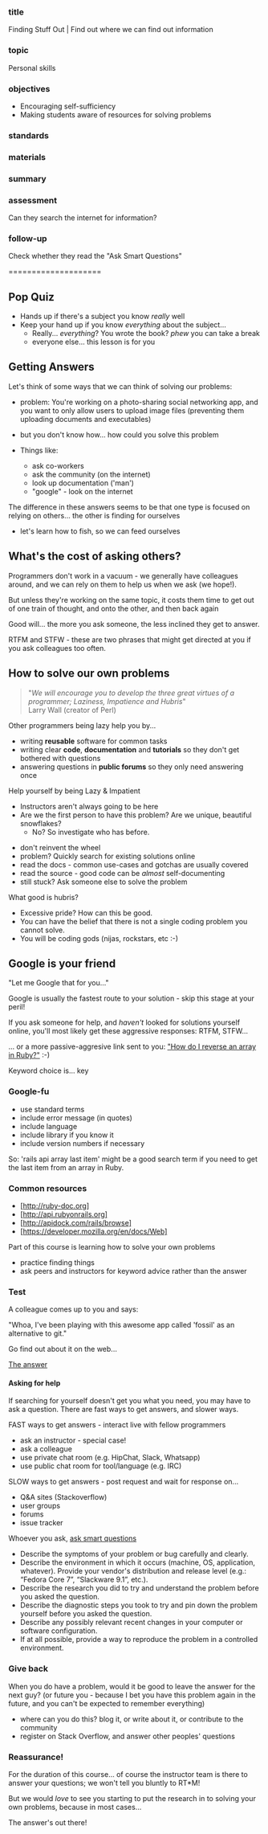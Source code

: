 ### title

Finding Stuff Out | Find out where we can find out information

### topic

Personal skills

### objectives

* Encouraging self-sufficiency
* Making students aware of resources for solving problems

### standards

### materials

### summary

### assessment

Can they search the internet for information? 

### follow-up

Check whether they read the "Ask Smart Questions"

====================

## Pop Quiz
  - Hands up if there's a subject you know *really* well
  - Keep your hand up if you know *everything* about the subject...
    - Really... *everything*? You wrote the book? *phew* you can take a break
    - everyone else... this lesson is for you
    

## Getting Answers

Let's think of some ways that we can think of solving our problems:
  - problem: You're working on a photo-sharing social networking app, and you want to only allow users to upload image files (preventing them uploading documents and executables)
  - but you don't know how... how could you solve this problem

  
  - Things like:
    - ask co-workers
    - ask the community (on the internet)
    - look up documentation ('man')
    - "google" - look on the internet

The difference in these answers seems to be that one type is focused on relying on others... the other is finding for ourselves

  - let's learn how to fish, so we can feed ourselves
   
  
## What's the cost of asking others?

Programmers don't work in a vacuum - we generally have colleagues around, and we can rely on them to help us when we ask (we hope!).

But unless they're working on the same topic, it costs them time to get out of one train of thought, and onto the other, and then back again

Good will... the more you ask someone, the less inclined they get to answer.

RTFM and STFW - these are two phrases that might get directed at you if you ask colleagues too often.


## How to solve our own problems

> "*We will encourage you to develop the three great virtues of a programmer; Laziness, Impatience and Hubris*"  
> Larry Wall (creator of Perl)

Other programmers being lazy help you by...

* writing **reusable** software for common tasks
* writing clear **code**, **documentation** and **tutorials** so they don't get bothered with questions
* answering questions in **public forums** so they only need answering once

Help yourself by being Lazy & Impatient

- Instructors aren't always going to be here
- Are we the first person to have this problem? Are we unique, beautiful snowflakes?
  - No? So investigate who has before.

* don't reinvent the wheel
* problem? Quickly search for existing solutions online
* read the docs - common use-cases and gotchas are usually covered
* read the source - good code can be _almost_ self-documenting
* still stuck? Ask someone else to solve the problem

What good is hubris?

- Excessive pride? How can this be good.
- You can have the belief that there is not a single coding problem you cannot solve.
- You will be coding gods (nijas, rockstars, etc :-)


## Google is your friend

"Let me Google that for you..."

Google is usually the fastest route to your solution - skip this stage at your peril!

If you ask someone for help, and *haven't* looked for solutions yourself online, you'll most likely get these aggressive responses: RTFM, STFW...

... or a more passive-aggresive link sent to you: ["How do I reverse an array in Ruby?"](http://lmgtfy.com/?q=how+do+I+reverse+an+array+in+ruby) :-)

Keyword choice is... key


### Google-fu

* use standard terms
* include error message (in quotes)
* include language
* include library if you know it
* include version numbers if necessary

So: 'rails api array last item' might be a good search term if you need to get the last item from an array in Ruby.

    
### Common resources
  - [http://ruby-doc.org]
  - [http://api.rubyonrails.org]
  - [http://apidock.com/rails/browse]
  - [https://developer.mozilla.org/en/docs/Web]

Part of this course is learning how to solve your own problems

* practice finding things
* ask peers and instructors for keyword advice rather than the answer


### Test

A colleague comes up to you and says:

"Whoa, I've been playing with this awesome app called 'fossil' as an alternative to git."

Go find out about it on the web...

  [The answer](www.fossil-scm.org)


#### Asking for help

If searching for yourself doesn't get you what you need, you may have to ask a question. There are fast ways to get answers, and slower ways.

FAST ways to get answers - interact live with fellow programmers

* ask an instructor - special case!
* ask a colleague
* use private chat room (e.g. HipChat, Slack, Whatsapp)
* use public chat room for tool/language (e.g. IRC)

SLOW ways to get answers - post request and wait for response on...

* Q&A sites (Stackoverflow)
* user groups
* forums
* issue tracker

Whoever you ask, [ask smart questions](http://www.catb.org/esr/faqs/smart-questions.html)

  - Describe the symptoms of your problem or bug carefully and clearly.
  - Describe the environment in which it occurs (machine, OS, application, whatever). Provide your vendor's distribution and release level (e.g.: “Fedora Core 7”, “Slackware 9.1”, etc.).
  - Describe the research you did to try and understand the problem before you asked the question.
  - Describe the diagnostic steps you took to try and pin down the problem yourself before you asked the question.
  - Describe any possibly relevant recent changes in your computer or software configuration.
  - If at all possible, provide a way to reproduce the problem in a controlled environment.


### Give back

When you do have a problem, would it be good to leave the answer for the next guy? (or future you - because I bet you have this problem again in the future, and you can't be expected to remember everything)

  - where can you do this? blog it, or write about it, or contribute to the community
  - register on Stack Overflow, and answer other peoples' questions


### Reassurance!

For the duration of this course... of course the instructor team is there to answer your questions; we won't tell you bluntly to RT*M!

But we would *love* to see you starting to put the research in to solving your own problems, because in most cases...

The answer's out there!

